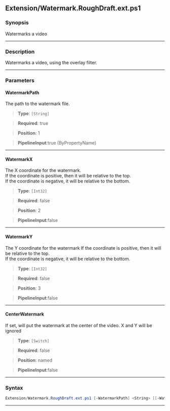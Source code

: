 
Extension/Watermark.RoughDraft.ext.ps1
--------------------------------------
### Synopsis
Watermarks a video

---
### Description

Watermarks a video, using the overlay filter.

---
### Parameters
#### **WatermarkPath**

The path to the watermark file.



> **Type**: ```[String]```

> **Required**: true

> **Position**: 1

> **PipelineInput**:true (ByPropertyName)



---
#### **WatermarkX**

The X coordinate for the watermark.  
If the coordinate is positive, then it will be relative to the top.  
If the coordinate is negative, it will be relative to the bottom.



> **Type**: ```[Int32]```

> **Required**: false

> **Position**: 2

> **PipelineInput**:false



---
#### **WatermarkY**

The Y coordinate for the watermark
If the coordinate is positive, then it will be relative to the top.  
If the coordinate is negative, it will be relative to the bottom.



> **Type**: ```[Int32]```

> **Required**: false

> **Position**: 3

> **PipelineInput**:false



---
#### **CenterWatermark**

If set, will put the watermark at the center of the video.  X and Y will be ignored



> **Type**: ```[Switch]```

> **Required**: false

> **Position**: named

> **PipelineInput**:false



---
### Syntax
```PowerShell
Extension/Watermark.RoughDraft.ext.ps1 [-WatermarkPath] <String> [[-WatermarkX] <Int32>] [[-WatermarkY] <Int32>] [-CenterWatermark] [<CommonParameters>]
```
---



